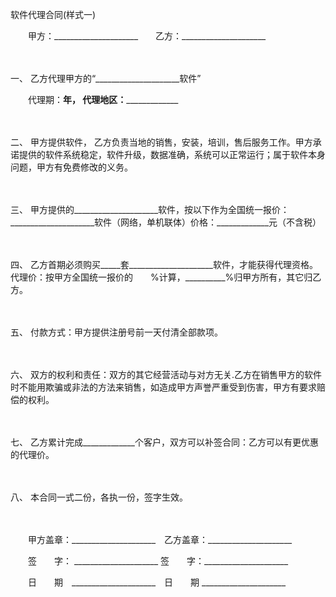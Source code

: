 



软件代理合同(样式一)



 

　　甲方：_____________________　　乙方：_____________________

　　

一、
乙方代理甲方的“_____________________软件”　　

　　代理期：________年， 代理地区：_____________________

　　

二、
甲方提供软件， 乙方负责当地的销售，安装，培训，售后服务工作。甲方承诺提供的软件系统稳定，软件升级，数据准确，系统可以正常运行；属于软件本身问题，甲方有免费修改的义务。

　　

三、
甲方提供的_____________________软件，按以下作为全国统一报价：　　_____________________软件（网络，单机联体）价格：_____________元（不含税）

　　

四、
乙方首期必须购买_____套_____________________软件，才能获得代理资格。代理价：按甲方全国统一报价的　　%计算，__________%归甲方所有，其它归乙方。

　　

五、
付款方式：甲方提供注册号前一天付清全部款项。

　　

六、
双方的权利和责任：双方的其它经营活动与对方无关.乙方在销售甲方的软件时不能用欺骗或非法的方法来销售，如造成甲方声誉严重受到伤害，甲方有要求赔偿的权利。

　　

七、
乙方累计完成_____________个客户，双方可以补签合同：乙方可以有更优惠的代理价。

　　

八、
本合同一式二份，各执一份，签字生效。　　

　　

　　甲方盖章：_____________________　乙方盖章：_____________________　　

　　签　　字： _____________________ 签　　字：_____________________　　

　　日　　期　_____________________　日　　期 _____________________

　　